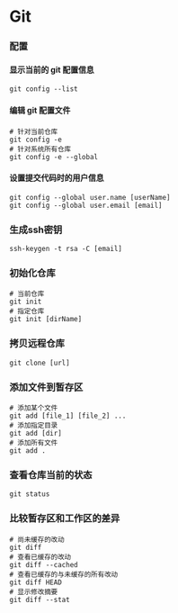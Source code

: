 # Git

### 配置
#### 显示当前的 git 配置信息
```
git config --list
```
#### 编辑 git 配置文件
```
# 针对当前仓库
git config -e
# 针对系统所有仓库
git config -e --global
```
#### 设置提交代码时的用户信息
```
git config --global user.name [userName]
git config --global user.email [email]
```
### 生成ssh密钥
```
ssh-keygen -t rsa -C [email]
```
### 初始化仓库
```
# 当前仓库
git init
# 指定仓库
git init [dirName]
```
### 拷贝远程仓库
```
git clone [url]
```
### 添加文件到暂存区
```
# 添加某个文件
git add [file_1] [file_2] ...
# 添加指定目录
git add [dir]
# 添加所有文件
git add .
```
### 查看仓库当前的状态
```
git status
```
### 比较暂存区和工作区的差异
```
# 尚未缓存的改动
git diff
# 查看已缓存的改动
git diff --cached
# 查看已缓存的与未缓存的所有改动
git diff HEAD
# 显示修改摘要
git diff --stat
```
